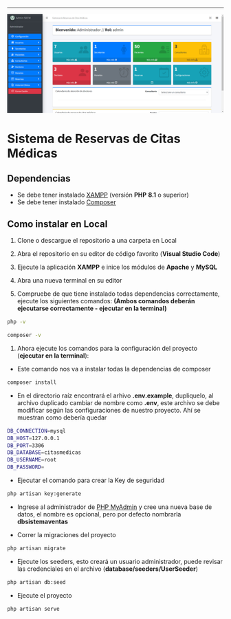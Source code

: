 ------------
![](https://github.com/elMauro2003/imagenes/blob/main/SRCM-image.jpg)

# Sistema de Reservas de Citas Médicas

## Dependencias
- Se debe tener instalado [XAMPP](https://www.apachefriends.org/es/download.html "XAMPP") (versión **PHP** **8.1** o superior)  
- Se debe tener instalado [Composer](https://getcomposer.org/download/ "Composer")

## Como instalar en Local
1. Clone o descargue el repositorio a una carpeta en Local

1. Abra el repositorio en su editor de código favorito (**Visual Studio Code**)

1. Ejecute la aplicación **XAMPP** e inice los módulos de **Apache** y **MySQL**

1. Abra una nueva terminal en su editor 

1. Compruebe de que tiene instalado todas dependencias correctamente, ejecute los siguientes comandos: **(Ambos comandos deberán ejecutarse correctamente - ejecutar en la terminal)**
```bash
php -v
```
```bash
composer -v
```

1. Ahora ejecute los comandos para la configuración del proyecto (**ejecutar en la terminal**):

- Este comando nos va a instalar todas la dependencias de composer
```bash
composer install
```
- En el directorio raíz encontrará el arhivo **.env.example**, dupliquelo, al archivo duplicado cambiar de nombre como **.env**, este archivo se debe modificar según las configuraciones de nuestro proyecto. Ahí se muestran como debería quedar
```bash
DB_CONNECTION=mysql
DB_HOST=127.0.0.1
DB_PORT=3306
DB_DATABASE=citasmedicas 
DB_USERNAME=root
DB_PASSWORD=
```
- Ejecutar el comando para crear la Key de seguridad
```bash
php artisan key:generate 
```
- Ingrese al administrador de [PHP MyAdmin](http://localhost/phpmyadmin/) y cree una nueva base de datos, el nombre es opcional, pero por defecto nombrarla **dbsistemaventas**

- Correr la migraciones del proyecto
```bash
php artisan migrate
```
- Ejecute los seeders, esto creará un usuario administrador, puede revisar las credenciales en el archivo (**database/seeders/UserSeeder**)
```bash
php artisan db:seed
```
- Ejecute el proyecto
```bash
php artisan serve
```
